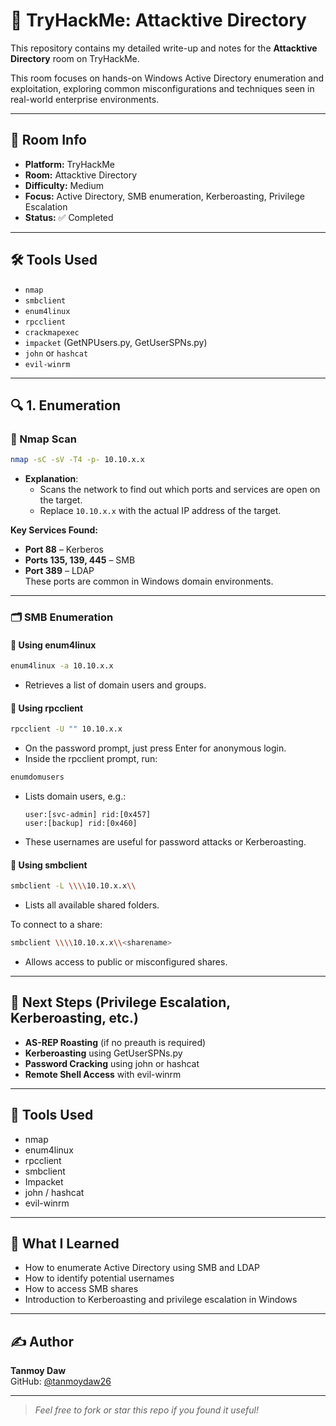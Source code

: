 # 🏢 TryHackMe: Attacktive Directory

This repository contains my detailed write-up and notes for the **Attacktive Directory** room on TryHackMe.

This room focuses on hands-on Windows Active Directory enumeration and exploitation, exploring common misconfigurations and techniques seen in real-world enterprise environments.

---

## 🧾 Room Info

- **Platform:** TryHackMe  
- **Room:** Attacktive Directory  
- **Difficulty:** Medium  
- **Focus:** Active Directory, SMB enumeration, Kerberoasting, Privilege Escalation  
- **Status:** ✅ Completed

---

## 🛠️ Tools Used

- `nmap`
- `smbclient`
- `enum4linux`
- `rpcclient`
- `crackmapexec`
- `impacket` (GetNPUsers.py, GetUserSPNs.py)
- `john` or `hashcat`
- `evil-winrm`

---

## 🔍 1. Enumeration

### 🔎 Nmap Scan

```bash
nmap -sC -sV -T4 -p- 10.10.x.x
```
- **Explanation**:  
  - Scans the network to find out which ports and services are open on the target.
  - Replace `10.10.x.x` with the actual IP address of the target.

**Key Services Found:**
- **Port 88** – Kerberos  
- **Ports 135, 139, 445** – SMB  
- **Port 389** – LDAP  
These ports are common in Windows domain environments.

---

### 🗂️ SMB Enumeration

#### 🔸 Using enum4linux

```bash
enum4linux -a 10.10.x.x
```
- Retrieves a list of domain users and groups.

#### 🔸 Using rpcclient

```bash
rpcclient -U "" 10.10.x.x
```
- On the password prompt, just press Enter for anonymous login.
- Inside the rpcclient prompt, run:

```bash
enumdomusers
```
- Lists domain users, e.g.:
  ```
  user:[svc-admin] rid:[0x457]
  user:[backup] rid:[0x460]
  ```
- These usernames are useful for password attacks or Kerberoasting.

#### 🔸 Using smbclient

```bash
smbclient -L \\\\10.10.x.x\\
```
- Lists all available shared folders.

To connect to a share:
```bash
smbclient \\\\10.10.x.x\\<sharename>
```
- Allows access to public or misconfigured shares.

---

## 🧪 Next Steps (Privilege Escalation, Kerberoasting, etc.)

- **AS-REP Roasting** (if no preauth is required)
- **Kerberoasting** using GetUserSPNs.py
- **Password Cracking** using john or hashcat
- **Remote Shell Access** with evil-winrm

---

## 🧰 Tools Used

- nmap
- enum4linux
- rpcclient
- smbclient
- Impacket
- john / hashcat
- evil-winrm

---

## 🧠 What I Learned

- How to enumerate Active Directory using SMB and LDAP
- How to identify potential usernames
- How to access SMB shares
- Introduction to Kerberoasting and privilege escalation in Windows

---

## ✍️ Author

**Tanmoy Daw**  
GitHub: [@tanmoydaw26](https://github.com/tanmoydaw26)

---

> _Feel free to fork or star this repo if you found it useful!_
